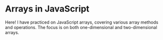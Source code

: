 # Arrays in JavaScript

Here! I have practiced on JavaScript arrays, covering various array methods and operations. The focus is on both one-dimensional and two-dimensional arrays.
